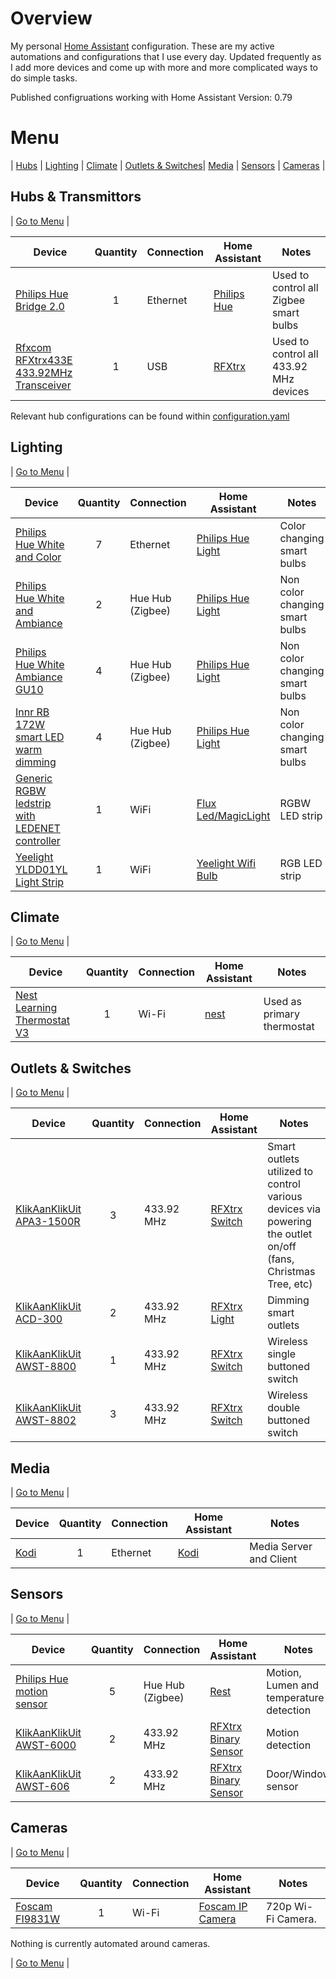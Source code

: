 
# Overview
My personal [Home Assistant](https://home-assistant.io) configuration.  These are my active automations and configurations that I use every day.  Updated frequently as I add more devices and come up with more and more complicated ways to do simple tasks.

Published configruations working with Home Assistant Version: 0.79

# <a name="menu">Menu</a>
 | [Hubs](#hubs) | [Lighting](#lighting) | [Climate](#climate) | [Outlets & Switches](#outlets)| [Media](#media) | [Sensors](#sensors) | [Cameras](#cameras) |

## <a name="hubs">Hubs & Transmittors</a>

| [Go to Menu](#menu) |

| Device  | Quantity | Connection | Home Assistant | Notes |
| ------------- | :---: | ------------- | ------------- | ------------- |
| [Philips Hue Bridge 2.0](https://tweakers.net/pricewatch/467641/philips-hue-bridge-20.html) | 1 | Ethernet | [Philips Hue](https://www.home-assistant.io/components/hue/) | Used to control all Zigbee smart bulbs |
| [Rfxcom RFXtrx433E 433.92MHz Transceiver](https://tweakers.net/pricewatch/432688/rfxcom-rfxtrx433e-usb-43392mhz-transceiver.html) | 1 | USB | [RFXtrx](https://www.home-assistant.io/components/rfxtrx/) | Used to control all 433.92 MHz devices |

Relevant hub configurations can be found within [configuration.yaml](https://github.com/xblackbytesx/homeassistant-config/blob/master/configuration.yaml)

## <a name="lighting">Lighting</a>

| [Go to Menu](#menu) |

| Device  | Quantity | Connection | Home Assistant | Notes |
| ------------- | :---: | ------------- | ------------- | ------------- |
| [Philips Hue White and Color](https://tweakers.net/pricewatch/472662/philips-hue-white-and-color-e27-25000-uur-806-lumen-single-pack.html) | 7 | Ethernet | [Philips Hue Light](https://www.home-assistant.io/components/light.hue/) | Color changing smart bulbs|
| [Philips Hue White and Ambiance](https://tweakers.net/pricewatch/532927/philips-hue-white-and-ambiance-e27.html) | 2 | Hue Hub (Zigbee)| [Philips Hue Light](https://www.home-assistant.io/components/light.hue/) | Non color changing smart bulbs|
| [Philips Hue White Ambiance GU10](https://tweakers.net/pricewatch/598109/philips-hue-white-and-ambiance-gu10.html) | 4 | Hue Hub (Zigbee)| [Philips Hue Light](https://www.home-assistant.io/components/light.hue/) | Non color changing smart bulbs|
| [Innr RB 172W smart LED warm dimming](https://tweakers.net/pricewatch/578729/innr-retrofit-smart-led-lamp-e27-warm-dimming.html) | 4 | Hue Hub (Zigbee)| [Philips Hue Light](https://www.home-assistant.io/components/light.hue/) | Non color changing smart bulbs|
| [Generic RGBW ledstrip with LEDENET controller](https://www.amazon.com/gp/product/B01DY56N8U/) | 1 | WiFi| [Flux Led/MagicLight](https://www.home-assistant.io/components/light.flux_led/) | RGBW LED strip |
| [Yeelight YLDD01YL Light Strip](https://www.gearbest.com/goods/pp_009380326068.html/) | 1 | WiFi| [Yeelight Wifi Bulb](https://www.home-assistant.io/components/light.yeelight/) | RGB LED strip |

## <a name="climate">Climate</a>

| [Go to Menu](#menu) |

| Device  | Quantity | Connection | Home Assistant | Notes |
| ------------- | :---: | ------------- | ------------- | ------------- |
| [Nest Learning Thermostat V3](https://tweakers.net/pricewatch/461113/nest-learning-thermostat-v3-zilver.html) | 1 | Wi-Fi | [nest](https://www.home-assistant.io/components/ecobee/) | Used as primary thermostat |

## <a name="outlets">Outlets & Switches</a>

| [Go to Menu](#menu) |

| Device  | Quantity | Connection | Home Assistant | Notes |
| ------------- | :---: | ------------- | ------------- | ------------- |
| [KlikAanKlikUit APA3-1500R](https://tweakers.net/pricewatch/312138/klikaanklikuit-apa3-1500r-3-kanaals-afstandsbediening-+-stekkerdoos-schakelaars.html) | 3 | 433.92 MHz | [RFXtrx Switch](https://www.home-assistant.io/components/switch.rfxtrx/) | Smart outlets utilized to control various devices via powering the outlet on/off (fans, Christmas Tree, etc) |
| [KlikAanKlikUit ACD-300](https://tweakers.net/pricewatch/312122/klikaanklikuit-acd-300.html) | 2 | 433.92 MHz | [RFXtrx Light](https://www.home-assistant.io/components/light.rfxtrx/) | Dimming smart outlets |
| [KlikAanKlikUit AWST-8800](https://tweakers.net/pricewatch/312113/klikaanklikuit-awst-8800-draadloze-wandschakelaar.html) | 1 | 433.92 MHz | [RFXtrx Switch](https://www.home-assistant.io/components/switch.rfxtrx/) | Wireless single buttoned switch |
| [KlikAanKlikUit AWST-8802](https://tweakers.net/pricewatch/311371/klikaanklikuit-awst-8802-draadloze-dubbele-wandschakelaar.html) | 3 | 433.92 MHz | [RFXtrx Switch](https://www.home-assistant.io/components/switch.rfxtrx/) | Wireless double buttoned switch |

## <a name="media">Media</a>

| [Go to Menu](#menu) |

| Device  | Quantity | Connection | Home Assistant | Notes |
| ------------- | :---: | ------------- | ------------- | ------------- |
| [Kodi](https://kodi.tv) | 1 | Ethernet | [Kodi](https://www.home-assistant.io/components/media_player.kodi) |  Media Server and Client |  

## <a name="sensors">Sensors</a>

| [Go to Menu](#menu) |

| Device  | Quantity | Connection | Home Assistant | Notes |
| ------------- | :---: | ------------- | ------------- | ------------- |
| [Philips Hue motion sensor](https://tweakers.net/pricewatch/598107/philips-hue-motion-sensor.html) | 5 | Hue Hub (Zigbee) | [Rest](https://www.home-assistant.io/components/sensor.rest/) | Motion, Lumen and temperature detection |
| [KlikAanKlikUit AWST-6000](https://tweakers.net/pricewatch/311373/klikaanklikuit-awst-6000.html) | 2 | 433.92 MHz | [RFXtrx Binary Sensor](https://www.home-assistant.io/components/binary_sensor.rfxtrx/) | Motion detection |
| [KlikAanKlikUit AWST-606](https://tweakers.net/pricewatch/364772/klikaanklikuit-draadloze-deur-raam-sensor-amst-606.html) | 2 | 433.92 MHz | [RFXtrx Binary Sensor](https://www.home-assistant.io/components/binary_sensor.rfxtrx/) | Door/Window sensor |

## <a name="cameras">Cameras</a>

| [Go to Menu](#menu) |

| Device  | Quantity | Connection | Home Assistant | Notes |
| ------------- | :---: | ------------- | ------------- | ------------- |
| [Foscam FI9831W](https://tweakers.net/pricewatch/358510/foscam-fi9831w-zwart.html) | 1 | Wi-Fi | [Foscam IP Camera](https://www.home-assistant.io/components/camera.foscam/) | 720p Wi-Fi Camera. |

Nothing is currently automated around cameras.

| [Go to Menu](#menu) |
